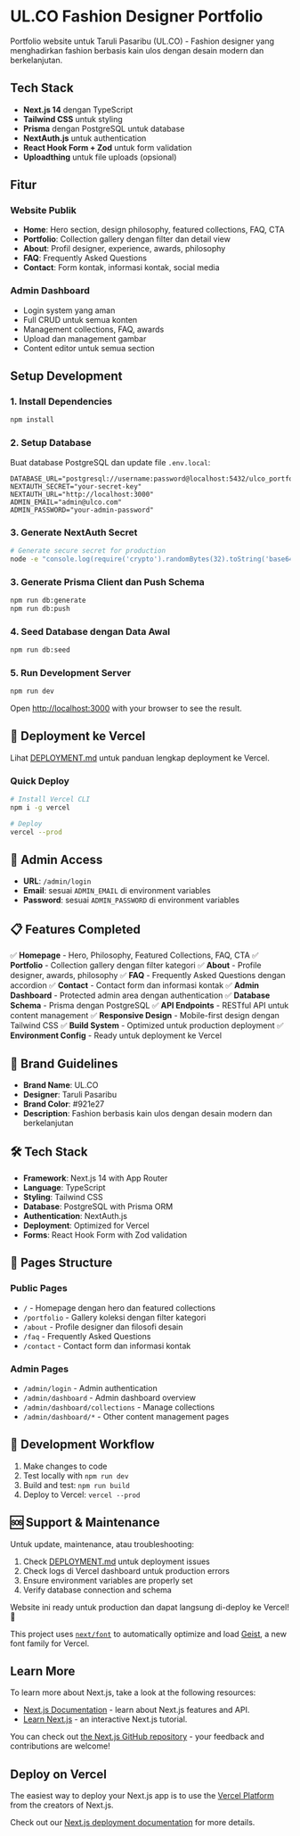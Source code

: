 # UL.CO Fashion Designer Portfolio

Portfolio website untuk Taruli Pasaribu (UL.CO) - Fashion designer yang menghadirkan fashion berbasis kain ulos dengan desain modern dan berkelanjutan.

## Tech Stack

- **Next.js 14** dengan TypeScript
- **Tailwind CSS** untuk styling
- **Prisma** dengan PostgreSQL untuk database
- **NextAuth.js** untuk authentication
- **React Hook Form + Zod** untuk form validation
- **Uploadthing** untuk file uploads (opsional)

## Fitur

### Website Publik

- **Home**: Hero section, design philosophy, featured collections, FAQ, CTA
- **Portfolio**: Collection gallery dengan filter dan detail view
- **About**: Profil designer, experience, awards, philosophy
- **FAQ**: Frequently Asked Questions
- **Contact**: Form kontak, informasi kontak, social media

### Admin Dashboard

- Login system yang aman
- Full CRUD untuk semua konten
- Management collections, FAQ, awards
- Upload dan management gambar
- Content editor untuk semua section

## Setup Development

### 1. Install Dependencies

```bash
npm install
```

### 2. Setup Database

Buat database PostgreSQL dan update file `.env.local`:

```env
DATABASE_URL="postgresql://username:password@localhost:5432/ulco_portfolio"
NEXTAUTH_SECRET="your-secret-key"
NEXTAUTH_URL="http://localhost:3000"
ADMIN_EMAIL="admin@ulco.com"
ADMIN_PASSWORD="your-admin-password"
```

### 3. Generate NextAuth Secret

```bash
# Generate secure secret for production
node -e "console.log(require('crypto').randomBytes(32).toString('base64'))"
```

### 3. Generate Prisma Client dan Push Schema

```bash
npm run db:generate
npm run db:push
```

### 4. Seed Database dengan Data Awal

```bash
npm run db:seed
```

### 5. Run Development Server

```bash
npm run dev
```

Open [http://localhost:3000](http://localhost:3000) with your browser to see the result.

## 🚀 Deployment ke Vercel

Lihat [DEPLOYMENT.md](./DEPLOYMENT.md) untuk panduan lengkap deployment ke Vercel.

### Quick Deploy

```bash
# Install Vercel CLI
npm i -g vercel

# Deploy
vercel --prod
```

## 🔑 Admin Access

- **URL**: `/admin/login`
- **Email**: sesuai `ADMIN_EMAIL` di environment variables
- **Password**: sesuai `ADMIN_PASSWORD` di environment variables

## 📋 Features Completed

✅ **Homepage** - Hero, Philosophy, Featured Collections, FAQ, CTA
✅ **Portfolio** - Collection gallery dengan filter kategori
✅ **About** - Profile designer, awards, philosophy
✅ **FAQ** - Frequently Asked Questions dengan accordion
✅ **Contact** - Contact form dan informasi kontak
✅ **Admin Dashboard** - Protected admin area dengan authentication
✅ **Database Schema** - Prisma dengan PostgreSQL
✅ **API Endpoints** - RESTful API untuk content management
✅ **Responsive Design** - Mobile-first design dengan Tailwind CSS
✅ **Build System** - Optimized untuk production deployment
✅ **Environment Config** - Ready untuk deployment ke Vercel

## 🎨 Brand Guidelines

- **Brand Name**: UL.CO
- **Designer**: Taruli Pasaribu
- **Brand Color**: #921e27
- **Description**: Fashion berbasis kain ulos dengan desain modern dan berkelanjutan

## 🛠️ Tech Stack

- **Framework**: Next.js 14 with App Router
- **Language**: TypeScript
- **Styling**: Tailwind CSS
- **Database**: PostgreSQL with Prisma ORM
- **Authentication**: NextAuth.js
- **Deployment**: Optimized for Vercel
- **Forms**: React Hook Form with Zod validation

## 📱 Pages Structure

### Public Pages

- `/` - Homepage dengan hero dan featured collections
- `/portfolio` - Gallery koleksi dengan filter kategori
- `/about` - Profile designer dan filosofi desain
- `/faq` - Frequently Asked Questions
- `/contact` - Contact form dan informasi kontak

### Admin Pages

- `/admin/login` - Admin authentication
- `/admin/dashboard` - Admin dashboard overview
- `/admin/dashboard/collections` - Manage collections
- `/admin/dashboard/*` - Other content management pages

## 🔄 Development Workflow

1. Make changes to code
2. Test locally with `npm run dev`
3. Build and test: `npm run build`
4. Deploy to Vercel: `vercel --prod`

## 🆘 Support & Maintenance

Untuk update, maintenance, atau troubleshooting:

1. Check [DEPLOYMENT.md](./DEPLOYMENT.md) untuk deployment issues
2. Check logs di Vercel dashboard untuk production errors
3. Ensure environment variables are properly set
4. Verify database connection and schema

Website ini ready untuk production dan dapat langsung di-deploy ke Vercel! 🎉

This project uses [`next/font`](https://nextjs.org/docs/app/building-your-application/optimizing/fonts) to automatically optimize and load [Geist](https://vercel.com/font), a new font family for Vercel.

## Learn More

To learn more about Next.js, take a look at the following resources:

- [Next.js Documentation](https://nextjs.org/docs) - learn about Next.js features and API.
- [Learn Next.js](https://nextjs.org/learn) - an interactive Next.js tutorial.

You can check out [the Next.js GitHub repository](https://github.com/vercel/next.js) - your feedback and contributions are welcome!

## Deploy on Vercel

The easiest way to deploy your Next.js app is to use the [Vercel Platform](https://vercel.com/new?utm_medium=default-template&filter=next.js&utm_source=create-next-app&utm_campaign=create-next-app-readme) from the creators of Next.js.

Check out our [Next.js deployment documentation](https://nextjs.org/docs/app/building-your-application/deploying) for more details.
